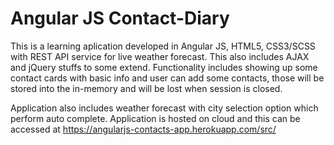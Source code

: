 # Angular JS Contact-Diary

This is a learning aplication developed in Angular JS, HTML5, CSS3/SCSS with REST API service for live weather forecast. This also
includes AJAX and jQuery stuffs to some extend. Functionality includes showing up some contact cards with basic info and user can add
some contacts, those will be stored into the in-memory and will be lost when session is closed.

Application also includes weather forecast with city selection option which perform auto complete. Application is hosted on cloud and
this can be accessed at https://angularjs-contacts-app.herokuapp.com/src/
